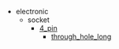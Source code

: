 * electronic
  * socket
    * [4_pin](electronic/socket/4_pin)
      * [through_hole_long](electronic/socket/4_pin/through_hole_long)
